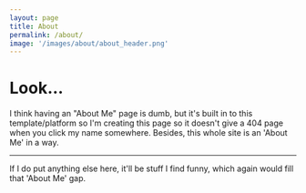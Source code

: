 ```yaml
---
layout: page
title: About
permalink: /about/
image: '/images/about/about_header.png'
---
```


# Look...

I think having an "About Me" page is dumb, but it's built in to this template/platform so I'm creating this page so it doesn't give a 404 page when you click my name somewhere. Besides, this whole site is an 'About Me' in a way.

***

If I do put anything else here, it'll be stuff I find funny, which again would fill that 'About Me' gap.